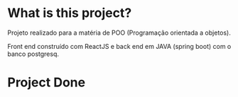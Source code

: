 # What is this project?

Projeto realizado para a matéria de POO (Programação orientada a objetos).

Front end construído com ReactJS e back end em JAVA (spring boot) com o banco postgresq.

# Project Done
